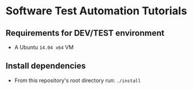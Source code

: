 # Software Test Automation Tutorials
## Requirements for DEV/TEST environment
- A Ubuntu `14.04 x64` VM

## Install dependencies
- From this repository's root directory run: `./install`
